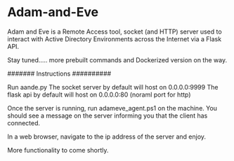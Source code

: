 # Adam-and-Eve
Adam and Eve is a Remote Access tool, socket (and HTTP) server used to interact with Active Directory Environments across the Internet via a Flask API.

Stay tuned..... more prebuilt commands and Dockerized version on the way.

####### Instructions ##########

Run aande.py
The socket server by default will host on 0.0.0.0:9999
The flask api by default will host on 0.0.0.0:80  (noraml port for http)

Once the server is running, run adameve_agent.ps1 on the machine. You should see a message on the server informing you that the client has connected.

In a web browser, navigate to the ip address of the server and enjoy. 


More functionality to come shortly.
